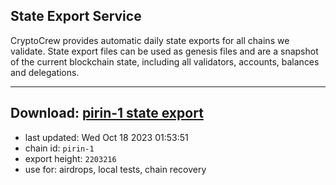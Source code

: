## State Export Service
CryptoCrew provides automatic daily state exports for all chains we validate. State export files can be used as genesis files and are a snapshot of the current blockchain state, including all validators, accounts, balances and delegations.

---
**Download: [pirin-1 state export](https://dl.ccvalidators.com/SERVICE/nolus/pirin-1_export_2203216.json)**
---

- last updated: Wed Oct 18 2023 01:53:51
- chain id: `pirin-1`
- export height: `2203216`
- use for: airdrops, local tests, chain recovery
